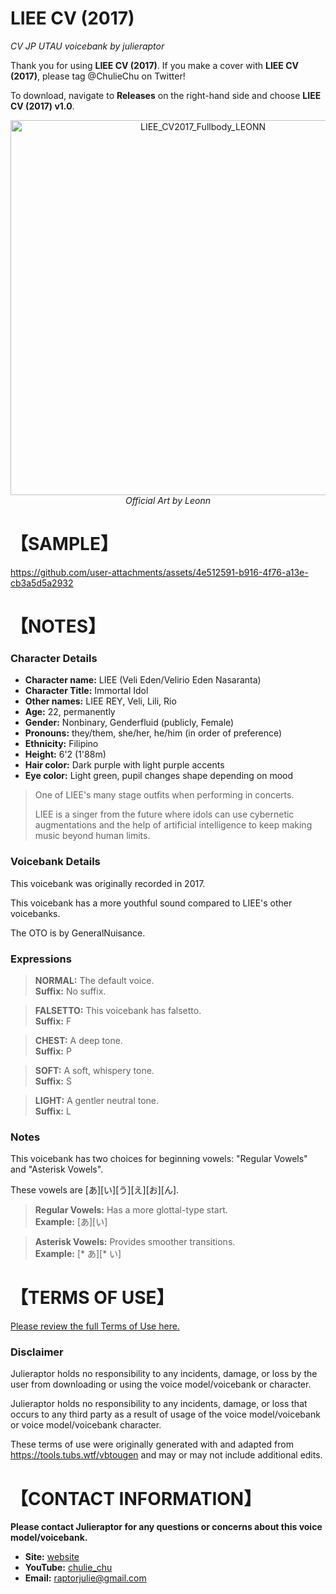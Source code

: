 # LIEE CV (2017)
<i> CV JP UTAU voicebank by julieraptor</i>

Thank you for using **LIEE CV (2017)**. If you make a cover with **LIEE CV (2017)**, please tag @ChulieChu on Twitter!
<p>
To download, navigate to <b>Releases</b> on the right-hand side and choose <b>LIEE CV (2017) v1.0</b>.

<p align="center">
<img height="600" alt="LIEE_CV2017_Fullbody_LEONN" src="https://github.com/user-attachments/assets/8f0d9b30-98e8-45d5-84bc-d1e83f87335f" />
<br>
<i>Official Art by Leonn</i>
</p>

# 【SAMPLE】 

https://github.com/user-attachments/assets/4e512591-b916-4f76-a13e-cb3a5d5a2932

# 【NOTES】 
### Character Details
- **Character name:** LIEE (Veli Eden/Velirio Eden Nasaranta)
- **Character Title:** Immortal Idol 
- **Other names:** LIEE REY, Veli, Lili, Rio
- **Age:** 22, permanently
- **Gender:** Nonbinary, Genderfluid (publicly, Female)
- **Pronouns:** they/them, she/her, he/him (in order of preference)
- **Ethnicity:** Filipino
- **Height:** 6'2 (1'88m)
- **Hair color:** Dark purple with light purple accents
- **Eye color:** Light green, pupil changes shape depending on mood

> One of LIEE's many stage outfits when performing in concerts.<p>
> LIEE is a singer from the future where idols can use cybernetic augmentations and the help of artificial intelligence to keep making music beyond human limits.

### Voicebank Details

This voicebank was originally recorded in 2017.

This voicebank has a more youthful sound compared to LIEE's other voicebanks.

The OTO is by GeneralNuisance.

### Expressions
>**NORMAL:** The default voice. 
<br>**Suffix:** No suffix.

>**FALSETTO:** This voicebank has falsetto.
<br>**Suffix:** F

>**CHEST:** A deep tone.
<br>**Suffix:** P

>**SOFT:** A soft, whispery tone.
<br>**Suffix:** S

>**LIGHT:** A gentler neutral tone.
<br>**Suffix:** L


### Notes

This voicebank has two choices for beginning vowels: "Regular Vowels" and "Asterisk Vowels".

These vowels are [あ][い][う][え][お][ん].

>**Regular Vowels:** Has a more glottal-type start.
<br>**Example:** [あ][い]

> **Asterisk Vowels:** Provides smoother transitions.
<br>**Example:** [* あ][* い]


# 【TERMS OF USE】

[Please review the full Terms of Use here.](https://docs.google.com/document/d/1t13WKc7VA2Q3G_MppznbAwhl3vLIL2MNPyjVN3kWDDg/edit?usp=sharing)

### Disclaimer
Julieraptor holds no responsibility to any incidents, damage, or loss by the user from downloading or using the voice model/voicebank or character.

Julieraptor holds no responsibility to any incidents, damage, or loss that occurs to any third party as a result of usage of the voice model/voicebank or voice model/voicebank character.

These terms of use were originally generated with and adapted from https://tools.tubs.wtf/vbtougen and may or may not include additional edits.

# 【CONTACT INFORMATION】
**Please contact Julieraptor for any questions or concerns about this voice model/voicebank.**
- **Site:** [website](https://julieraptor.carrd.co)
- **YouTube:** [chulie_chu](https://www.youtube.com/channel/UCaJ0Q7aEmNdZAME8zvxQICg)
- **Email:** [raptorjulie@gmail.com](mailto:raptorjulie@gmail.com)
